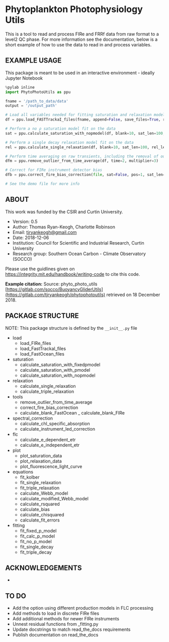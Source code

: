 Phytoplankton Photophysiology Utils
===================================

This is a tool to read and process FIRe and FRRf data from raw format to a level2 QC phase.
For more information see the documentation, below is a short example of how to use the data to read in and process variables.


EXAMPLE USAGE
-------------
This package is meant to be used in an interactive environment - ideally Jupyter Notebook

```python
%pylab inline
import PhytoPhotoUtils as ppu

fname = '/path_to_data/data'
output = '/output_path'

# Load all variables needed for fitting saturation and relaxation models
df = ppu.load_FASTTrackaI_files(fname, append=False, save_files=True, res_path=output, seq_len=120, irrad=545.62e10)

# Perform a no ρ saturation model fit on the data
sat = ppu.calculate_saturation_with_nopmodel(df, blank=10, sat_len=100, skip=1, n_iter=1000)

# Perform a single decay relaxation model fit on the data
rel = ppu.calculate_single_relaxation(df, blank=10, sat_len=100, rel_len=60, sat_flashlets=0, n_iter=1000)

# Perform time averaging on raw transients, including the removal of outliers (mean + stdev * 3)
dfm = ppu.remove_outlier_from_time_average(df, time=2, multiplier=3)

# Correct for FIRe instrument detector bias
dfb = ppu.correct_fire_bias_correction(file, sat=False, pos=1, sat_len=100)

# See the demo file for more info
```


ABOUT
-----
This work was funded by the CSIR and Curtin University.

- Version: 0.5
- Author:  Thomas Ryan-Keogh, Charlotte Robinson
- Email:   tjryankeogh@gmail.com
- Date:    2018-12-06
- Institution: Council for Scientific and Industrial Research, Curtin University
- Research group: Southern Ocean Carbon - Climate Observatory (SOCCO)

Please use the guidlines given on https://integrity.mit.edu/handbook/writing-code to cite this code.

**Example citation:**
Source: phyto_photo_utils [https://gitlab.com/socco/BuoyancyGliderUtils](https://gitlab.com/tjryankeogh/phytophotoutils) retrieved on 18 December 2018.

PACKAGE STRUCTURE
-----------------
NOTE: This package structure is defined by the `__init__.py` file
- load
	- load_FIRe_files
	- load_FastTrackaI_files
	- load_FastOcean_files
- saturation
	- calculate_saturation_with_fixedpmodel
	- calculate_saturation_with_pmodel
	- calculate_saturation_with_nopmodel
- relaxation
	- calculate_single_relaxation
	- calculate_triple_relaxation
- tools
	- remove_outlier_from_time_average
	- correct_fire_bias_correction
	- calculate_blank_FastOcean
	_ calculate_blank_FIRe
- spectral_correction
	- calculate_chl_specific_absorption
	- calculate_instrument_led_correction
- flc
	- calculate_e_dependent_etr
	- calculate_e_independent_etr
- plot
	- plot_saturation_data
	- plot_relaxation_data
	- plot_fluorescence_light_curve
- equations
	- fit_kolber
	- fit_single_relaxation
	- fit_triple_relaxation
	- calculate_Webb_model
	- calculate_modified_Webb_model
	- calculate_rsquared
	- calculate_bias
	- calculate_chisquared
	- calculate_fit_errors
- fitting
	- fit_fixed_p_model
	- fit_calc_p_model
	- fit_no_p_model
	- fit_single_decay
	- fit_triple_decay


ACKNOWLEDGEMENTS
----------------
- 


TO DO
-----
- Add the option using different production models in FLC processing
- Add methods to load in discrete FIRe files
- Add additional methods for newer FIRe instruments
- Unnest residual functions from _fitting.py
- Update docstrings to match read_the_docs requirements
- Publish documentation on read_the_docs
